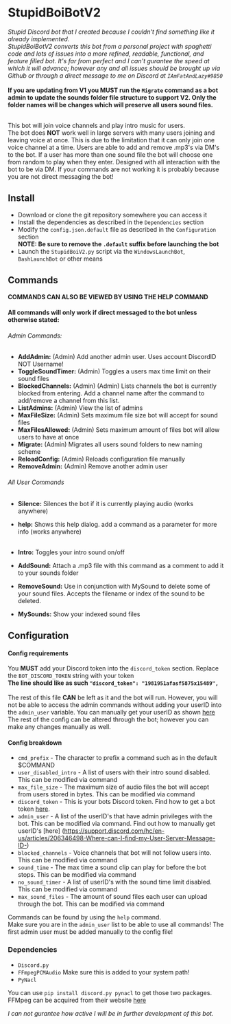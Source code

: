 # StupidBoiBotV2
*Stupid Discord bot that I created because I couldn't find something like it already implemented.* <br>
*StupidBoiBotV2 converts this bot from a personal project with spaghetti code and lots of issues into a more refined, readable, functional, and feature filled bot. It's far from perfect and I can't gurantee the speed at which it will advance; however any and all issues should be brought up via Github or through a direct message to me on Discord at `IAmFatAndLazy#9850`* <br><br>
**If you are updating from V1 you MUST run the `Migrate` command as a bot admin to update the sounds folder file structure to support V2. Only the folder names will be changes which will preserve all users sound files.**<br><br>

This bot will join voice channels and play intro music for users.        
The bot does **NOT** work well in large servers with many users joining and leaving voice at once.
This is due to the limitation that it can only join one voice channel at a time.
Users are able to add and remove .mp3's via DM's to the bot. If a user has more than one sound file
the bot will choose one from random to play when they enter. Designed with all interaction with the bot to be via DM.
If your commands are not working it is probably because you are not direct messaging the bot!


## Install
- Download or clone the git repository somewhere you can access it
- Install the dependencies as described in the `Dependencies` section
- Modify the `config.json.default` file as described in the `Configuration` section<br>
**NOTE: Be sure to remove the `.default` suffix before launching the bot**
- Launch the `StupidBoiV2.py` script via the `WindowsLaunchBot`, `BashLaunchBot` or other means


## Commands
**COMMANDS CAN ALSO BE VIEWED BY USING THE HELP COMMAND**
#### All commands will only work if direct messaged to the bot unless otherwise stated:
###### Admin Commands:
 - **AddAdmin:**         (Admin) Add another admin user. Uses account DiscordID NOT Username!
 - **ToggleSoundTimer:**  (Admin) Toggles a users max time limit on their sound files
 - **BlockedChannels:**   (Admin) (Admin) Lists channels the bot is currently blocked from entering. Add a channel name after the command to add/remove a channel from this list.
 - **ListAdmins:**        (Admin) View the list of admins
 - **MaxFileSize:**       (Admin) Sets maximum file size bot will accept for sound files
 - **MaxFilesAllowed:**   (Admin) Sets maximum amount of files bot will allow users to have at once
 - **Migrate:**           (Admin) Migrates all users sound folders to new naming scheme
 - **ReloadConfig:**      (Admin) Reloads configuration file manually
 - **RemoveAdmin:**       (Admin) Remove another admin user
 
 ###### All User Commands
 - **Silence:**           Silences the bot if it is currently playing audio (works anywhere)
 - **help:**              Shows this help dialog. add a command as a parameter for more info (works anywhere)<br><br>
 
 - **Intro:**             Toggles your intro sound on/off
 - **AddSound:**          Attach a .mp3 file with this command as a comment to add it to your sounds folder
 - **RemoveSound:**       Use in conjunction with MySound to delete some of your sound files. Accepts the filename or index of the sound to be deleted.
 - **MySounds:**          Show your indexed sound files
 



## Configuration

#### Config requirements
You **MUST** add your Discord token into the `discord_token` section. Replace the `BOT_DISCORD_TOKEN` string with your token<br>
**The line should like as such `"discord_token": "1981951afasf5875x15489",`** <br><br>
The rest of this file **CAN** be left as it and the bot will run. However, you will not be able to access the admin commands without
adding your userID into the `admin_user` variable. You can manually get your userID as shown [here](https://support.discord.com/hc/en-us/articles/206346498-Where-can-I-find-my-User-Server-Message-ID-)<br>
The rest of the config can be altered through the bot; however you can make any changes manually as well.

#### Config breakdown

- `cmd_prefix` - The character to prefix a command such as in the default $COMMAND
- `user_disabled_intro` - A list of users with their intro sound disabled. This can be modified via command
- `max_file_size` - The maximum size of audio files the bot will accept from users stored in bytes. This can be modified via command
- `discord_token` - This is your bots Discord token. Find how to get a bot token [here](https://discordpy.readthedocs.io/en/latest/discord.html).
- `admin_user` - A list of the userID's that have admin privileges with the bot. This can be modified via command. Find out how to manually get userID's [here] (https://support.discord.com/hc/en-us/articles/206346498-Where-can-I-find-my-User-Server-Message-ID-)
- `blocked_channels` - Voice channels that bot will not follow users into. This can be modified via command
- `sound_time` - The max time a sound clip can play for before the bot stops. This can be modified via command
- `no_sound_timer` - A list of userID's with the sound time limit disabled. This can be modified via command
- `max_sound_files` - The amount of sound files each user can upload through the bot. This can be modified via command


Commands can be found by using the `help` command.     
Make sure you are in the `admin_user` list to be able to use all commands! The first admin user must be added manually to the config file!


### Dependencies
- `Discord.py` 
- `FFmpegPCMAudio`  Make sure this is added to your system path!
- `PyNacl`

You can use `pip install discord.py pynacl` to get those two packages.<br>
FFMpeg can be acquired from their website [here](https://www.ffmpeg.org/download.html) 

*I can not gurantee how active I will be in further development of this bot.*
